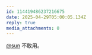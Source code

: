 ```yaml
---
id: 114419486237216675
date: 2025-04-29T05:00:05.134Z
reply: true
media_attachments: 0
---
```


[@sun](https://jiong.us/@sun) 不敢用。

